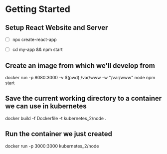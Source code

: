 # Getting Started

## Setup React Website and Server
- [ ] npx create-react-app
- [ ] cd my-app && npm start


## Create an image from which we'll develop from
docker run -p 8080:3000 -v $(pwd):/var/www -w "/var/www" node npm start


## Save the current working directory to a container we can use in kubernetes
docker build -f Dockerfile -t kubernetes_2/node .

## Run the container we just created
docker run -p 3000:3000 kubernetes_2/node